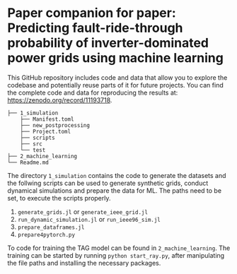# Paper companion for paper: Predicting fault-ride-through probability of inverter-dominated power grids using machine learning


This GitHub repository includes code and data that allow you to explore the codebase and potentially reuse parts of it for future projects. You can find the complete code and data for reproducing the results at: https://zenodo.org/record/11193718.

```
├── 1_simulation 
    ├── Manifest.toml
    ├── new_postprocessing 
    ├── Project.toml
    ├── scripts
    ├── src
    └── test
├── 2_machine_learning
└── Readme.md
```

The directory ```1_simulation``` contains the code to generate the datasets and the follwing scripts can be used to generate synthetic grids, conduct dynamical simulations and prepare the data for ML.
The paths need to be set, to execute the scripts properly.

1. ```generate_grids.jl``` or ```generate_ieee_grid.jl```
2. ```run_dynamic_simulation.jl``` or ```run_ieee96_sim.jl```
3. ```prepare_dataframes.jl```
4. ```prepare4pytorch.py```

To code for training the TAG model can be found in ```2_machine_learning```. The training can be started by running ```python start_ray.py```, after manipulating the file paths and installing the necessary packages. 
